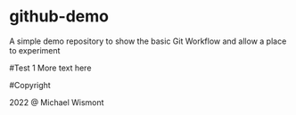 # github-demo
A simple demo repository to show the basic Git Workflow and allow a place to experiment

#Test 1
More text here

#Copyright

2022 @ Michael Wismont